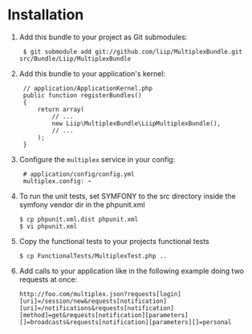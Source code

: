 Installation
============

  1. Add this bundle to your project as Git submodules:

          $ git submodule add git://github.com/liip/MultiplexBundle.git src/Bundle/Liip/MultiplexBundle

  2. Add this bundle to your application's kernel:

          // application/ApplicationKernel.php
          public function registerBundles()
          {
              return array(
                  // ...
                  new Liip\MultiplexBundle\LiipMultiplexBundle(),
                  // ...
              );
          }

  3. Configure the `multiplex` service in your config:

          # application/config/config.yml
          multiplex.config: ~

  4. To run the unit tests, set SYMFONY to the src directory inside the symfony vendor dir in the phpunit.xml

         $ cp phpunit.xml.dist phpunit.xml
         $ vi phpunit.xml

  5. Copy the functional tests to your projects functional tests

         $ cp FunctionalTests/MultiplexTest.php ..

  6. Add calls to your application like in the following example doing two requests at once:

         http://foo.com/multiplex.json?requests[login][uri]=/session/new&requests[notification][uri]=/notifications&requests[notification][method]=get&requests[notification][parameters][]=broadcasts&requests[notification][parameters][]=personal
